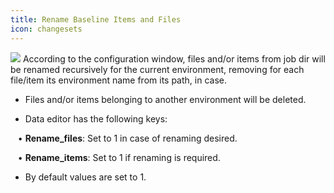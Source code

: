 ```yaml
---
title: Rename Baseline Items and Files
icon: changesets
---
```


<img src="/static/images/icons/changesets.png" /> According to the configuration window, files and/or items from job 
dir will be renamed recursively for the current environment, removing for each file/item 
its environment name from its path, in case. 

* Files and/or items belonging to another environment will 
be deleted. 

* Data editor has the following keys: <br />

&nbsp; &nbsp;• **Rename_files**: Set to 1 in case of renaming desired.<br />

&nbsp; &nbsp;• **Rename_items**: Set to 1 if renaming is required.<br />


* By default values are set to 1.

